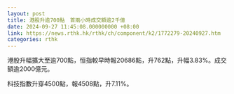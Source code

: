 ```yaml
---
layout: post
title: 港股升逾700點　首兩小時成交額逾2千億
date: 2024-09-27 11:45:08.000000000 +08:00
link: https://news.rthk.hk/rthk/ch/component/k2/1772279-20240927.htm
categories: rthk
---
```


港股升幅擴大至逾700點，恒指較早時報20686點，升762點，升幅3.83%。成交額逾2000億元。

科技指數升穿4500點，報4508點，升7.11%。
